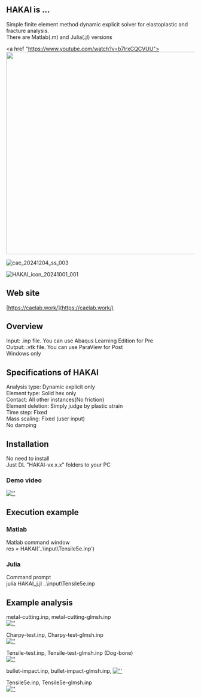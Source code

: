 ## HAKAI is ...  
Simple finite element method dynamic explicit solver for elastoplastic and fracture analysis.  
There are Matlab(.m) and Julia(.jl) versions  

<a href "https://www.youtube.com/watch?v=b7lrxCQCVUU"><img src="https://github.com/user-attachments/assets/b1b8b0d1-12a9-4463-adc6-955fad97c07d" width="540px"></a>  

![cae_20241204_ss_003](https://github.com/user-attachments/assets/b1b8b0d1-12a9-4463-adc6-955fad97c07d)

![HAKAI_icon_20241001_001](https://github.com/user-attachments/assets/6307a870-0d5e-4274-8eec-c5a10ec388ce)

## Web site  
[https://caelab.work/](https://caelab.work/)
  
## Overview  
Input: .inp file. You can use Abaqus Learning Edition for Pre  
Output: .vtk file. You can use ParaView for Post  
Windows only  
  
## Specifications of HAKAI  
Analysis type: Dynamic explicit only  
Element type: Solid hex only  
Contact: All other instances(No friction)  
Element deletion: Simply judge by plastic strain  
Time step: Fixed  
Mass scaling: Fixed (user input)  
No damping  
  
## Installation  
No need to install  
Just DL "HAKAI-vx.x.x" folders to your PC  
### Demo video  
[![''](https://github.com/user-attachments/assets/35cd1b3b-4d7a-473d-9537-e63199070e8a)](https://youtu.be/XKaCQ7hLbfo)  
  
## Execution example  
### Matlab  
Matlab command window  
res = HAKAI('..\\input\\Tensile5e.inp')  
  
### Julia  
Command prompt  
julia HAKAI_j.jl ..\input\Tensile5e.inp  
  
## Example analysis  
metal-cutting.inp, metal-cutting-glmsh.inp  
[![''](https://github.com/user-attachments/assets/074c40b4-2ee5-4738-9152-57285dd7324f)](https://youtu.be/V5tDbxtWsfY)  
  
Charpy-test.inp, Charpy-test-glmsh.inp  
[![''](https://github.com/user-attachments/assets/34fed318-ca60-479c-9620-71e320c64c21)](https://youtu.be/05grq5s9JtM)  
  
Tensile-test.inp, Tensile-test-glmsh.inp (Dog-bone)  
[![''](https://github.com/user-attachments/assets/430d8c8f-69ab-41f7-9ad8-02c56e010f8b)](https://youtu.be/zrBSUzXMs58)  
  
bullet-impact.inp, bullet-impact-glmsh.inp, 
[![''](https://github.com/user-attachments/assets/46943222-3946-465b-9b9e-a4c64aeb565b)](https://youtu.be/RczUhYBTxVg)  
  
Tensile5e.inp, Tensile5e-glmsh.inp  
[![''](https://github.com/user-attachments/assets/0954b6b4-574d-4911-a83a-97b43eabf731)](https://youtu.be/7pOkPujlj1I)
  
